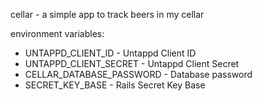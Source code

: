 cellar - a simple app to track beers in my cellar

environment variables:
* UNTAPPD_CLIENT_ID - Untappd Client ID
* UNTAPPD_CLIENT_SECRET - Untappd Client Secret
* CELLAR_DATABASE_PASSWORD - Database password
* SECRET_KEY_BASE - Rails Secret Key Base
